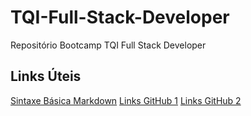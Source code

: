 # TQI-Full-Stack-Developer
Repositório Bootcamp TQI Full Stack Developer

## Links Úteis
[Sintaxe Básica Markdown](https://www.markdownguide.org/basic-syntax/)
[Links GitHub 1](https:/github.com/marcopollivier/DigitalInnovationOne-CursoBasicoJava)
[Links GitHub 2](https://github.com/marcopoIIivier/DigitalInnovationOne-AulaJava)

